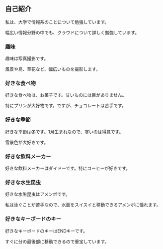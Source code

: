 ## 自己紹介

私は、大学で情報系のことについて勉強しています。

幅広い情報分野の中でも、クラウドについて詳しく勉強しています。


### 趣味

趣味は写真撮影です。

風景や鳥、草花など、幅広いものを撮影します。


### 好きな食べ物

好きな食べ物は、お菓子です。甘いものには目がありません。

特にプリンが大好物です。ですが、チョコレートは苦手です。


### 好きな季節

好きな季節は冬です。1月生まれなので、寒いのは得意です。

雪景色が大好きです。


### 好きな飲料メーカー

好きな飲料メーカーはダイドーです。特にコーヒーが好きです。


### 好きな水生昆虫

好きな水生昆虫はアメンボです。

私は泳ぐことが苦手なので、水面をスイスイと移動できるアメンボに憧れます。


### 好きなキーボードのキー

好きなキーボードのキーはENDキーです。

すぐに分の最後部に移動できるので重宝しています。

